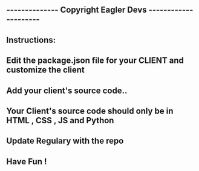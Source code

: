 -------------- Copyright Eagler Devs ---------------------
-
Instructions:
---------------
Edit the  package.json file for your CLIENT and customize the client
-
Add your client's source code..
-
Your Client's source code should only be in HTML , CSS , JS and Python
-
Update Regulary with the repo
-
Have Fun !
--
